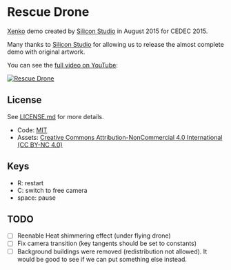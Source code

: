 # Rescue Drone

[Xenko](https://xenko.com) demo created by [Silicon Studio](https://www.siliconstudio.co.jp) in August 2015 for CEDEC 2015.

Many thanks to [Silicon Studio](https://www.siliconstudio.co.jp) for allowing us to release the almost complete demo with original artwork.

You can see the [full video on YouTube](http://www.youtube.com/watch?v=wOZ-s7Q4qWY):

[![Rescue Drone](https://img.youtube.com/vi/wOZ-s7Q4qWY/maxresdefault.jpg)](http://www.youtube.com/watch?v=wOZ-s7Q4qWY "Rescue Drone")

## License

See [LICENSE.md](LICENSE.md) for more details.

* Code: [MIT](https://opensource.org/licenses/MIT)
* Assets: [Creative Commons Attribution-NonCommercial 4.0 International (CC BY-NC 4.0)](https://creativecommons.org/licenses/by-nc/4.0/)

## Keys

- R: restart
- C: switch to free camera
- space: pause

## TODO

- [ ] Reenable Heat shimmering effect (under flying drone)
- [ ] Fix camera transition (key tangents should be set to constants)
- [ ] Background buildings were removed (redistribution not allowed). It would be good to see if we can put something else instead.
